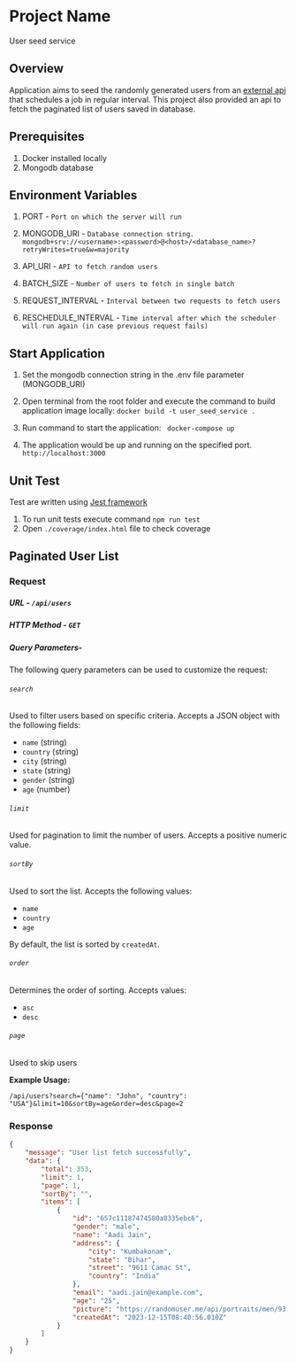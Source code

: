 # Project Name
User seed service 

## Overview
Application aims to seed the randomly generated users from an [external api](https://randomuser.me/api) that schedules a job in regular interval. This project also provided an api to fetch the paginated list of users saved in database.


## Prerequisites

1. Docker installed locally
2. Mongodb database

## Environment Variables
1. PORT - `Port on which the server will run`
2. MONGODB_URI - `Database connection string.`
 `mongodb+srv://<username>:<password>@<host>/<database_name>?retryWrites=true&w=majority`

3. API_URI - `API to fetch random users`
4. BATCH_SIZE - `Number of users to fetch in single batch`
5. REQUEST_INTERVAL - `Interval between two requests to fetch users`
6. RESCHEDULE_INTERVAL - `Time interval after which the scheduler will run again (in case previous request fails)`

## Start Application

1. Set the mongodb connection string in the .env file parameter (MONGODB_URI)
2. Open terminal from the root folder and execute the command to build application image locally: 
`docker build -t user_seed_service .`

3. Run command to start the application: ` docker-compose up`
4. The application would be up and running on the specified port. 
`http://localhost:3000`

## Unit Test
Test are written using [Jest framework](https://jestjs.io/)
1. To run unit tests execute command `npm run test`
2. Open `./coverage/index.html` file to check coverage

## Paginated User List

### Request 

#####  URL - `/api/users`

#####  HTTP Method - `GET`

#####  Query Parameters- 
The following query parameters can be used to customize the request:

######  `search`
 Used to filter users based on specific criteria. Accepts a JSON object with the following fields:
- `name` (string)
- `country` (string)
- `city` (string)
- `state` (string)
- `gender` (string)
- `age` (number)

######  `limit`
Used for pagination to limit the number of users. Accepts a positive numeric value.

###### `sortBy`
Used to sort the list. Accepts the following values:
- `name`
- `country`
- `age`

By default, the list is sorted by `createdAt`.

###### `order`
Determines the order of sorting. Accepts values:
- `asc`
- `desc`

###### `page`
Used to skip users

**Example Usage:**
```plaintext
/api/users?search={"name": "John", "country": "USA"}&limit=10&sortBy=age&order=desc&page=2
```

### Response 

```json
{
    "message": "User list fetch successfully",
    "data": {
        "total": 353,
        "limit": 1,
        "page": 1,
        "sortBy": "",
        "items": [
            {
                "id": "657c11187474580a8335ebc6",
                "gender": "male",
                "name": "Aadi Jain",
                "address": {
                    "city": "Kumbakonam",
                    "state": "Bihar",
                    "street": "9611 Camac St",
                    "country": "India"
                },
                "email": "aadi.jain@example.com",
                "age": "25",
                "picture": "https://randomuser.me/api/portraits/men/93.jpg",
                "createdAt": "2023-12-15T08:40:56.010Z"
            }
        ]
    }
}
```

